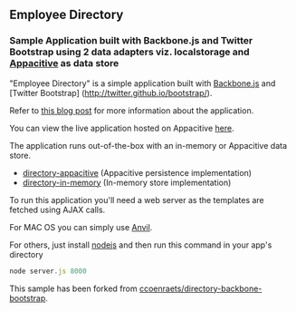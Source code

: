 ## Employee Directory ##

### Sample Application built with Backbone.js and Twitter Bootstrap using 2 data adapters viz. localstorage and [Appacitive](http://www.appacitive.com) as data store ###

"Employee Directory" is a simple application built with [Backbone.js](http://backbonejs.org) and [Twitter Bootstrap] (http://twitter.github.io/bootstrap/).

Refer to [this blog post]() for more information about the application.

You can view the live application hosted on Appacitive <a href="http://emp-directory.appacitive.com">here<a>.

The application runs out-of-the-box with an in-memory or Appacitive data store.

- [directory-appacitive](https://github.com/chiragsanghvi/employee-directory/tree/master/js/models/model-appacitive-com.js) (Appacitive persistence implementation)
- [directory-in-memory](https://github.com/chiragsanghvi/employee-directory/tree/master/js/models/model-in-memory.js) (In-memory store implementation)

To run this application you'll need a web server as the templates are fetched using AJAX calls. 

For MAC OS you can simply use [Anvil](http://anvilformac.com/). 

For others, just install [nodejs](http://nodejs.org) and then run this command in your app's directory

```javascript
node server.js 8000
```

This sample has been forked from [ccoenraets/directory-backbone-bootstrap](https://github.com/ccoenraets/directory-backbone-bootstrap).
